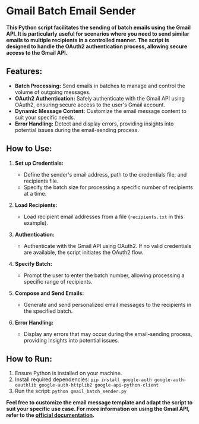 # Gmail Batch Email Sender

**This Python script facilitates the sending of batch emails using the Gmail API. It is particularly useful for scenarios where you need to send similar emails to multiple recipients in a controlled manner. The script is designed to handle the OAuth2 authentication process, allowing secure access to the Gmail API.**

## Features:

- **Batch Processing:** Send emails in batches to manage and control the volume of outgoing messages.
- **OAuth2 Authentication:** Safely authenticate with the Gmail API using OAuth2, ensuring secure access to the user's Gmail account.
- **Dynamic Message Content:** Customize the email message content to suit your specific needs.
- **Error Handling:** Detect and display errors, providing insights into potential issues during the email-sending process.

## How to Use:

1. **Set up Credentials:**
   - Define the sender's email address, path to the credentials file, and recipients file.
   - Specify the batch size for processing a specific number of recipients at a time.

2. **Load Recipients:**
   - Load recipient email addresses from a file (`recipients.txt` in this example).

3. **Authentication:**
   - Authenticate with the Gmail API using OAuth2. If no valid credentials are available, the script initiates the OAuth2 flow.

4. **Specify Batch:**
   - Prompt the user to enter the batch number, allowing processing a specific range of recipients.

5. **Compose and Send Emails:**
   - Generate and send personalized email messages to the recipients in the specified batch.

6. **Error Handling:**
   - Display any errors that may occur during the email-sending process, providing insights into potential issues.

## How to Run:

1. Ensure Python is installed on your machine.
2. Install required dependencies: `pip install google-auth google-auth-oauthlib google-auth-httplib2 google-api-python-client`
3. Run the script: `python gmail_batch_sender.py`

**Feel free to customize the email message template and adapt the script to suit your specific use case. For more information on using the Gmail API, refer to the [official documentation](https://developers.google.com/gmail/api).**
